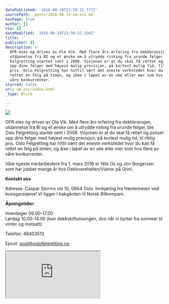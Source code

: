 ```yaml
---
datePublished: '2016-08-19T22:50:22.777Z'
sourcePath: _posts/2016-08-19-om-oss.md
hasPage: true
author: []
via: {}
dateModified: '2016-08-19T22:50:22.330Z'
title: ''
publisher: {}
description: >-
  OFR eies og drives av Ole Vik. Med flere års erfaring fra dekkbransjen,
  utdannelse fra BI og et ønske om å utrydde risting fra urunde felger, ble Oslo
  Felgretting startet sent i 2008. Visjonen er at du skal få rettet og pusset
  opp dine felger med høyest mulig presisjon, på kortest mulig tid, til riktig
  pris. Oslo Felgretting har hittil vært det eneste verkstedet hvor du kan få
  rettet en felg på timen, og ikke i løpet av en uke eller mer som hos flere av
  våre konkurrenter.
starred: false
url: om-oss/index.html
_type: Blurb

---
```

![](https://the-grid-user-content.s3-us-west-2.amazonaws.com/ac3d7e08-f40a-43ef-a794-bc4ea7fb16c8.jpg)

OFR eies og drives av Ole Vik. Med flere års erfaring fra dekkbransjen, utdannelse fra BI og et ønske om å utrydde risting fra urunde felger, ble Oslo Felgretting startet sent i 2008\. Visjonen er at du skal få rettet og pusset opp dine felger med høyest mulig presisjon, på kortest mulig tid, til riktig pris. Oslo Felgretting har hittil vært det eneste verkstedet hvor du kan få rettet en felg på timen, og ikke i løpet av en uke eller mer som hos flere av våre konkurrenter.

Våre nyeste medarbeidere fra 1\. mars 2016 er Nils Os og Jon Borgersen som har jobbet mange år hos Dekkvarehallen/Vianor på Grini.

**Kontakt oss**

Adresse: Caspar Storms vei 10, 0664 Oslo. Innkjøring fra Høvleriveien ved bussgarasjene! Vi ligger i bakgården til Norsk Bilkompani.

**Åpningstider:**

Hverdager 09.00-17.00   
Lørdag 10.00-14.00 (kun dekkskiftsesongen, dvs når vi bytter fra sommer til vinter og motsatt)

Telefon: 48403513

Epost: [post@oslofelgretting.no][0]

<iframe src="https://the-grid.github.io/ed-location/?latitude=20&amp;longitude=-35&amp;zoom=16&amp;address=Caspar%20Storms%20vei%2010%2C%20Oslo%2C%200664%20Oslo%2C%20Norway" style=""></iframe>



[0]: mailto:post@oslofelgretting.no